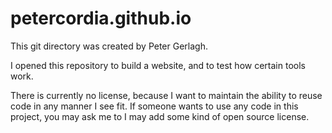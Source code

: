 # petercordia.github.io

This git directory was created by Peter Gerlagh.

I opened this repository to build a website, and to test how certain tools work.

There is currently no license, because I want to maintain the ability to reuse code in any manner I see fit. If someone wants to use any code in this project, you may ask me to I may add some kind of open source license.
